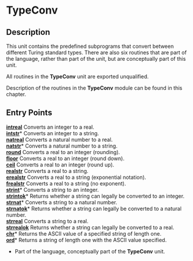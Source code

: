 
# TypeConv

## Description
This unit contains the predefined subprograms that convert between different Turing standard types. There are also six routines that are part of the language, rather than part of the unit, but are conceptually part of this unit.

All routines in the **TypeConv** unit are exported unqualified.

Description of the routines in the **TypeConv** module can be found in this chapter.


## Entry Points

[**intreal**](typeconv_intreal.html)   Converts an integer to a real.  
[**intstr**](typeconv_intstr.html)*   Converts an integer to a string.  
[**natreal**](typeconv_natreal.html)   Converts a natural number to a real.  
[**natstr**](typeconv_natstr.html)*   Converts a natural number to a string.  
[**round**](typeconv_round.html)   Converts a real to an integer (rounding).  
[**floor**](typeconv_floor.html)   Converts a real to an integer (round down).  
[**ceil**](typeconv_ceil.html)   Converts a real to an integer (round up).  
[**realstr**](typeconv_realstr.html)   Converts a real to a string.  
[**erealstr**](typeconv_erealstr.html)   Converts a real to a string (exponential notation).  
[**frealstr**](typeconv_frealstr.html)   Converts a real to a string (no exponent).  
[**strint**](typeconv_strint.html)*   Converts a string to an integer.  
[**strintok**](typeconv_strintok.html)*   Returns whether a string can legally be converted to an integer.  
[**strnat**](typeconv_strnat.html)*   Converts a string to a natural number.  
[**strnatok**](typeconv_strnatok.html)*   Returns whether a string can legally be converted to a natural number.  
[**strreal**](typeconv_strreal.html)   Converts a string to a real.  
[**strrealok**](typeconv_strrealok.html)   Returns whether a string can legally be converted to a real.  
[**chr**](typeconv_chr.html)*   Returns the ASCII value of a specified string of length one.  
[**ord**](typeconv_ord.html)*   Returns a string of length one with the ASCII value specified.  


* Part of the language, conceptually part of the **TypeConv** unit.

